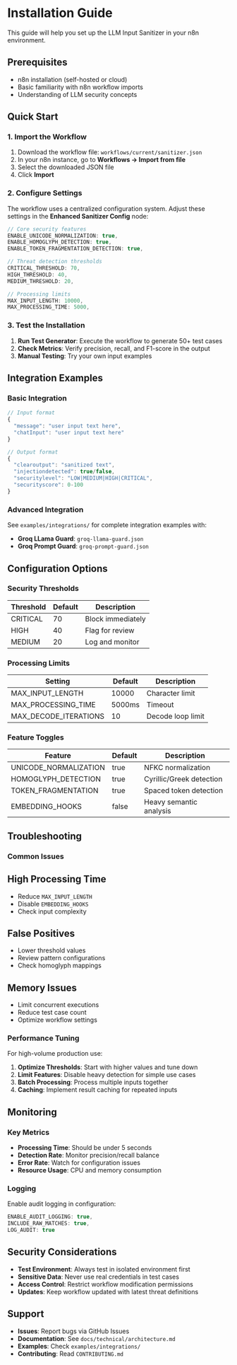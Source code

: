 # Installation Guide

This guide will help you set up the LLM Input Sanitizer in your n8n environment.

## Prerequisites

- n8n installation (self-hosted or cloud)
- Basic familiarity with n8n workflow imports
- Understanding of LLM security concepts

## Quick Start

### 1. Import the Workflow

1. Download the workflow file: `workflows/current/sanitizer.json`
2. In your n8n instance, go to **Workflows → Import from file**
3. Select the downloaded JSON file
4. Click **Import**

### 2. Configure Settings

The workflow uses a centralized configuration system. Adjust these settings in the **Enhanced Sanitizer Config** node:

```javascript
// Core security features
ENABLE_UNICODE_NORMALIZATION: true,
ENABLE_HOMOGLYPH_DETECTION: true,
ENABLE_TOKEN_FRAGMENTATION_DETECTION: true,

// Threat detection thresholds
CRITICAL_THRESHOLD: 70,
HIGH_THRESHOLD: 40,
MEDIUM_THRESHOLD: 20,

// Processing limits
MAX_INPUT_LENGTH: 10000,
MAX_PROCESSING_TIME: 5000,
```

### 3. Test the Installation

1. **Run Test Generator**: Execute the workflow to generate 50+ test cases
2. **Check Metrics**: Verify precision, recall, and F1-score in the output
3. **Manual Testing**: Try your own input examples

## Integration Examples

### Basic Integration

```javascript
// Input format
{
  "message": "user input text here",
  "chatInput": "user input text here"
}

// Output format
{
  "clearoutput": "sanitized text",
  "injectiondetected": true/false,
  "securitylevel": "LOW|MEDIUM|HIGH|CRITICAL",
  "securityscore": 0-100
}
```

### Advanced Integration

See `examples/integrations/` for complete integration examples with:

- **Groq LLama Guard**: `groq-llama-guard.json`
- **Groq Prompt Guard**: `groq-prompt-guard.json`

## Configuration Options

### Security Thresholds

| Threshold | Default | Description |
|-----------|---------|-------------|
| CRITICAL  | 70      | Block immediately |
| HIGH      | 40      | Flag for review |
| MEDIUM    | 20      | Log and monitor |

### Processing Limits

| Setting | Default | Description |
|---------|---------|-------------|
| MAX_INPUT_LENGTH | 10000 | Character limit |
| MAX_PROCESSING_TIME | 5000ms | Timeout |
| MAX_DECODE_ITERATIONS | 10 | Decode loop limit |

### Feature Toggles

| Feature | Default | Description |
|---------|---------|-------------|
| UNICODE_NORMALIZATION | true | NFKC normalization |
| HOMOGLYPH_DETECTION | true | Cyrillic/Greek detection |
| TOKEN_FRAGMENTATION | true | Spaced token detection |
| EMBEDDING_HOOKS | false | Heavy semantic analysis |

## Troubleshooting

### Common Issues

## High Processing Time

- Reduce `MAX_INPUT_LENGTH`
- Disable `EMBEDDING_HOOKS`
- Check input complexity

## False Positives

- Lower threshold values
- Review pattern configurations
- Check homoglyph mappings

## Memory Issues

- Limit concurrent executions
- Reduce test case count
- Optimize workflow settings

### Performance Tuning

For high-volume production use:

1. **Optimize Thresholds**: Start with higher values and tune down
2. **Limit Features**: Disable heavy detection for simple use cases
3. **Batch Processing**: Process multiple inputs together
4. **Caching**: Implement result caching for repeated inputs

## Monitoring

### Key Metrics

- **Processing Time**: Should be under 5 seconds
- **Detection Rate**: Monitor precision/recall balance
- **Error Rate**: Watch for configuration issues
- **Resource Usage**: CPU and memory consumption

### Logging

Enable audit logging in configuration:

```javascript
ENABLE_AUDIT_LOGGING: true,
INCLUDE_RAW_MATCHES: true,
LOG_AUDIT: true
```

## Security Considerations

- **Test Environment**: Always test in isolated environment first
- **Sensitive Data**: Never use real credentials in test cases
- **Access Control**: Restrict workflow modification permissions
- **Updates**: Keep workflow updated with latest threat definitions

## Support

- **Issues**: Report bugs via GitHub Issues
- **Documentation**: See `docs/technical/architecture.md`
- **Examples**: Check `examples/integrations/`
- **Contributing**: Read `CONTRIBUTING.md`

